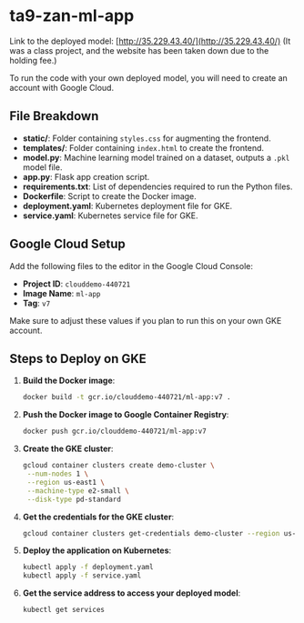 # ta9-zan-ml-app

Link to the deployed model: [http://35.229.43.40/](http://35.229.43.40/)  (It was a class project, and the website has been taken down due to the holding fee.)

To run the code with your own deployed model, you will need to create an account with Google Cloud.

## File Breakdown

- **static/**: Folder containing `styles.css` for augmenting the frontend.
- **templates/**: Folder containing `index.html` to create the frontend.
- **model.py**: Machine learning model trained on a dataset, outputs a `.pkl` model file.
- **app.py**: Flask app creation script.
- **requirements.txt**: List of dependencies required to run the Python files.
- **Dockerfile**: Script to create the Docker image.
- **deployment.yaml**: Kubernetes deployment file for GKE.
- **service.yaml**: Kubernetes service file for GKE.

## Google Cloud Setup

Add the following files to the editor in the Google Cloud Console:

- **Project ID**: `clouddemo-440721`
- **Image Name**: `ml-app`
- **Tag**: `v7`

Make sure to adjust these values if you plan to run this on your own GKE account.

## Steps to Deploy on GKE

1. **Build the Docker image**:
   ```bash
   docker build -t gcr.io/clouddemo-440721/ml-app:v7 .
2. **Push the Docker image to Google Container Registry**:

   ```bash
   docker push gcr.io/clouddemo-440721/ml-app:v7

3. **Create the GKE cluster**:

   ```bash
   gcloud container clusters create demo-cluster \
    --num-nodes 1 \
    --region us-east1 \
    --machine-type e2-small \
    --disk-type pd-standard

4. **Get the credentials for the GKE cluster**:

   ```bash
   gcloud container clusters get-credentials demo-cluster --region us-east1

5. **Deploy the application on Kubernetes**:

   ```bash
   kubectl apply -f deployment.yaml
   kubectl apply -f service.yaml

6. **Get the service address to access your deployed model**:

   ```bash
   kubectl get services
